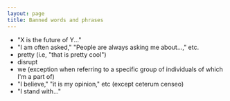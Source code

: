 ```yaml
---
layout: page
title: Banned words and phrases
---
```


- "X is the future of Y..."
- "I am often asked," "People are always asking me about...," etc.
- pretty (i.e, "that is pretty cool")
- disrupt
- we (exception when referring to a specific group of individuals of which I'm a part of)
- "I believe," "it is my opinion," etc (except ceterum censeo)
- "I stand with..."
